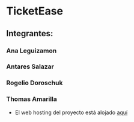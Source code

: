 # TicketEase
## Integrantes:
### Ana Leguizamon
### Antares Salazar
### Rogelio Doroschuk
### Thomas Amarilla

- El web hosting del proyecto está alojado [aquí](https://ticketease.000webhostapp.com/)
